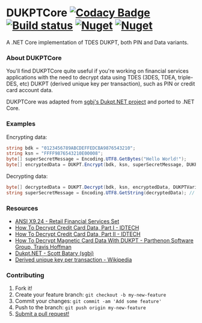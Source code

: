 # DUKPTCore [![Codacy Badge](https://api.codacy.com/project/badge/Grade/41d82bb687df4273adf3698f8c86deca)](https://www.codacy.com/app/rbonestell/DUKPTCore?utm_source=github.com&amp;utm_medium=referral&amp;utm_content=rbonestell/DUKPTCore&amp;utm_campaign=Badge_Grade) [![Build status](https://ci.appveyor.com/api/projects/status/480s1yjp2x7iqrb4/branch/development?svg=true)](https://ci.appveyor.com/project/rbonestell/dukptcore/branch/development) [![Nuget](https://img.shields.io/nuget/v/DUKPTCore.svg)](https://www.nuget.org/packages/DUKPTCore/) [![Nuget](https://img.shields.io/nuget/dt/Dukpt.svg)](https://www.nuget.org/packages/DUKPTCore)


A .NET Core implementation of TDES DUKPT, both PIN and Data variants.

 ### About DUKPTCore
 You'll find DUKPTCore quite useful if you're working on financial services applications with the need to decrypt data using TDES (3DES, TDEA, triple-DES, etc) DUKPT (derived unique key per transaction), such as PIN or credit card account data.
 
 DUKPTCore was adapted from [sgbj's Dukpt.NET project](https://github.com/sgbj/Dukpt.NET) and ported to .NET Core.
 
 ### Examples
 Encrypting data:
 ```c#
 string bdk = "0123456789ABCDEFFEDCBA9876543210";
 string ksn = "FFFF9876543210E00008";
 byte[] superSecretMessage = Encoding.UTF8.GetBytes("Hello World!");
 byte[] encryptedData = DUKPT.Encrypt(bdk, ksn, superSecretMessage, DUKPTVariant.Data);
 ```
 
  Decrypting data:
 ```c#
 byte[] decryptedData = DUKPT.Decrypt(bdk, ksn, encryptedData, DUKPTVariant.Data);
 string superSecretMessage = Encoding.UTF8.GetString(decryptedData); // Hello World!
 ```
 
### Resources
* [ANSI X9.24 - Retail Financial Services Set](https://webstore.ansi.org/Standards/ASCX9/ANSIX924RetailFinancial)
* [How To Decrypt Credit Card Data, Part I - IDTECH](https://idtechproducts.com/how-to-decrypt-credit-card-data-part-i/)
* [How To Decrypt Credit Card Data, Part II - IDTECH](https://idtechproducts.com/how-to-decrypt-credit-card-data-part-ii/)
* [How To Decrypt Magnetic Card Data With DUKPT - Parthenon Software Group, Travis Hoffman](https://www.parthenonsoftware.com/blog/how-to-decrypt-magnetic-stripe-scanner-data-with-dukpt/)
* [Dukpt.NET - Scott Batary (sgbj)](http://sgbj.github.io/Dukpt.NET/)
* [Derived unique key per transaction - Wikipedia](https://en.wikipedia.org/wiki/Derived_unique_key_per_transaction)

### Contributing
1. Fork it!
2. Create your feature branch: `git checkout -b my-new-feature`
3. Commit your changes: `git commit -am 'Add some feature'`
4. Push to the branch: `git push origin my-new-feature`
5. [Submit a pull request!](https://github.com/rbonestell/DUKPTCore/pull/new/development)
